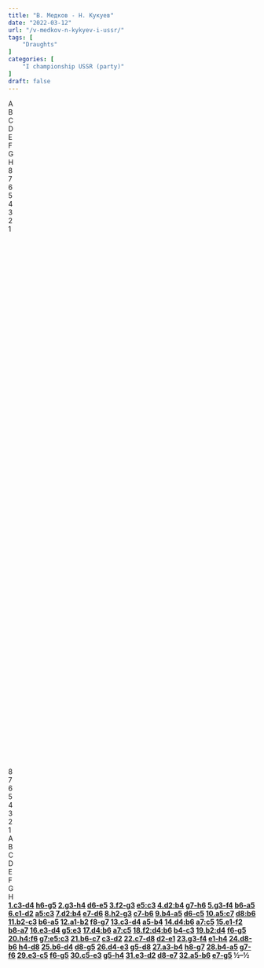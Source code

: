 ```yaml
---
title: "В. Медков - Н. Кукуев"
date: "2022-03-12"
url: "/v-medkov-n-kykyev-i-ussr/"
tags: [
    "Draughts"
]
categories: [
    "I championship USSR (party)"
]
draft: false
---
```


<!--more-->

<link rel="stylesheet" href="https://use.fontawesome.com/releases/v5.5.0/css/all.css"
          integrity="sha384-B4dIYHKNBt8Bc12p+WXckhzcICo0wtJAoU8YZTY5qE0Id1GSseTk6S+L3BlXeVIU" crossorigin="anonymous">
<div class="flex_div">
    <div>
        <div id="main">
            <div id="header">
                <div></div>
                <div>A</div>
                <div>B</div>
                <div>C</div>
                <div>D</div>
                <div>E</div>
                <div>F</div>
                <div>G</div>
                <div>H</div>
                <div></div>
            </div>
            <div id="content">
                <div id="left">
                    <div>8</div>
                    <div>7</div>
                    <div>6</div>
                    <div>5</div>
                    <div>4</div>
                    <div>3</div>
                    <div>2</div>
                    <div>1</div>
                </div>
                <div id="board">
                    <div>&nbsp;</div>
                    <div>&nbsp;</div>
                    <div>&nbsp;</div>
                    <div>&nbsp;</div>
                    <div>&nbsp;</div>
                    <div>&nbsp;</div>
                    <div>&nbsp;</div>
                    <div>&nbsp;</div>
                    <div>&nbsp;</div>
                    <div>&nbsp;</div>
                    <div>&nbsp;</div>
                    <div>&nbsp;</div>
                    <div>&nbsp;</div>
                    <div>&nbsp;</div>
                    <div>&nbsp;</div>
                    <div>&nbsp;</div>
                    <div>&nbsp;</div>
                    <div>&nbsp;</div>
                    <div>&nbsp;</div>
                    <div>&nbsp;</div>
                    <div>&nbsp;</div>
                    <div>&nbsp;</div>
                    <div>&nbsp;</div>
                    <div>&nbsp;</div>
                    <div>&nbsp;</div>
                    <div>&nbsp;</div>
                    <div>&nbsp;</div>
                    <div>&nbsp;</div>
                    <div>&nbsp;</div>
                    <div>&nbsp;</div>
                    <div>&nbsp;</div>
                    <div>&nbsp;</div>
                    <div>&nbsp;</div>
                    <div>&nbsp;</div>
                    <div>&nbsp;</div>
                    <div>&nbsp;</div>
                    <div>&nbsp;</div>
                    <div>&nbsp;</div>
                    <div>&nbsp;</div>
                    <div>&nbsp;</div>
                    <div>&nbsp;</div>
                    <div>&nbsp;</div>
                    <div>&nbsp;</div>
                    <div>&nbsp;</div>
                    <div>&nbsp;</div>
                    <div>&nbsp;</div>
                    <div>&nbsp;</div>
                    <div>&nbsp;</div>
                    <div>&nbsp;</div>
                    <div>&nbsp;</div>
                    <div>&nbsp;</div>
                    <div>&nbsp;</div>
                    <div>&nbsp;</div>
                    <div>&nbsp;</div>
                    <div>&nbsp;</div>
                    <div>&nbsp;</div>
                    <div>&nbsp;</div>
                    <div>&nbsp;</div>
                    <div>&nbsp;</div>
                    <div>&nbsp;</div>
                    <div>&nbsp;</div>
                    <div>&nbsp;</div>
                    <div>&nbsp;</div>
                    <div>&nbsp;</div>
                </div>
                <div id="right">
                    <div>8</div>
                    <div>7</div>
                    <div>6</div>
                    <div>5</div>
                    <div>4</div>
                    <div>3</div>
                    <div>2</div>
                    <div>1</div>
                </div>
            </div>
            <div id="footer">
                <div></div>
                <div>A</div>
                <div>B</div>
                <div>C</div>
                <div>D</div>
                <div>E</div>
                <div>F</div>
                <div>G</div>
                <div>H</div>
                <div></div>
            </div>
        </div>
        <div class="buttons">
            <i class="fas fa-step-backward" onclick="toStart()"></i>
            <i class="fas fa-chevron-circle-left" onclick="prev()"></i>
            <i class="fas fa-chevron-circle-right" onclick="next()"></i>
            <i class="fas fa-step-forward" onclick="toEnd()"></i>
        </div>
    </div>
    <div id="partyText"><strong><a href="javascript:moveTo(1)">1.c3-d4</a> <a href="javascript:moveTo(2)">h6-g5</a> 
<a href="javascript:moveTo(3)">2.g3-h4</a> <a href="javascript:moveTo(4)">d6-e5</a> 
<a href="javascript:moveTo(5)">3.f2-g3</a> <a href="javascript:moveTo(6)">e5:c3</a> 
<a href="javascript:moveTo(7)">4.d2:b4</a> <a href="javascript:moveTo(8)">g7-h6</a> 
<a href="javascript:moveTo(9)">5.g3-f4</a> <a href="javascript:moveTo(10)">b6-a5</a> 
<a href="javascript:moveTo(11)">6.c1-d2</a> <a href="javascript:moveTo(12)">a5:c3</a> 
<a href="javascript:moveTo(13)">7.d2:b4</a> <a href="javascript:moveTo(14)">e7-d6</a> 
<a href="javascript:moveTo(15)">8.h2-g3</a> <a href="javascript:moveTo(16)">c7-b6</a> 
<a href="javascript:moveTo(17)">9.b4-a5</a> <a href="javascript:moveTo(18)">d6-c5</a> 
<a href="javascript:moveTo(19)">10.a5:c7</a> <a href="javascript:moveTo(20)">d8:b6</a> 
<a href="javascript:moveTo(21)">11.b2-c3</a> <a href="javascript:moveTo(22)">b6-a5</a> 
<a href="javascript:moveTo(23)">12.a1-b2</a> <a href="javascript:moveTo(24)">f8-g7</a> 
<a href="javascript:moveTo(25)">13.c3-d4</a> <a href="javascript:moveTo(26)">a5-b4</a> 
<a href="javascript:moveTo(27)">14.d4:b6</a> <a href="javascript:moveTo(28)">a7:c5</a> 
<a href="javascript:moveTo(29)">15.e1-f2</a> <a href="javascript:moveTo(30)">b8-a7</a> 
<a href="javascript:moveTo(31)">16.e3-d4</a> <a href="javascript:moveTo(32)">g5:e3</a> 
<a href="javascript:moveTo(33)">17.d4:b6</a> <a href="javascript:moveTo(34)">a7:c5</a> 
<a href="javascript:moveTo(35)">18.f2:d4:b6</a> <a href="javascript:moveTo(36)">b4-c3</a> 
<a href="javascript:moveTo(37)">19.b2:d4</a> <a href="javascript:moveTo(38)">f6-g5</a> 
<a href="javascript:moveTo(39)">20.h4:f6</a> <a href="javascript:moveTo(40)">g7:e5:c3</a> 
<a href="javascript:moveTo(41)">21.b6-c7</a> <a href="javascript:moveTo(42)">c3-d2</a> 
<a href="javascript:moveTo(43)">22.c7-d8</a> <a href="javascript:moveTo(44)">d2-e1</a> 
<a href="javascript:moveTo(45)">23.g3-f4</a> <a href="javascript:moveTo(46)">e1-h4</a> 
<a href="javascript:moveTo(47)">24.d8-b6</a> <a href="javascript:moveTo(48)">h4-d8</a> 
<a href="javascript:moveTo(49)">25.b6-d4</a> <a href="javascript:moveTo(50)">d8-g5</a> 
<a href="javascript:moveTo(51)">26.d4-e3</a> <a href="javascript:moveTo(52)">g5-d8</a> 
<a href="javascript:moveTo(53)">27.a3-b4</a> <a href="javascript:moveTo(54)">h8-g7</a> 
<a href="javascript:moveTo(55)">28.b4-a5</a> <a href="javascript:moveTo(56)">g7-f6</a> 
<a href="javascript:moveTo(57)">29.e3-c5</a> <a href="javascript:moveTo(58)">f6-g5</a> 
<a href="javascript:moveTo(59)">30.c5-e3</a> <a href="javascript:moveTo(60)">g5-h4</a> 
<a href="javascript:moveTo(61)">31.e3-d2</a> <a href="javascript:moveTo(62)">d8-e7</a> 
<a href="javascript:moveTo(63)">32.a5-b6</a> <a href="javascript:moveTo(64)">e7-g5</a> &frac12;&ndash;&frac12;</strong>
    </div>
</div>
<script type="text/javascript" src="/js/party.js"></script>
